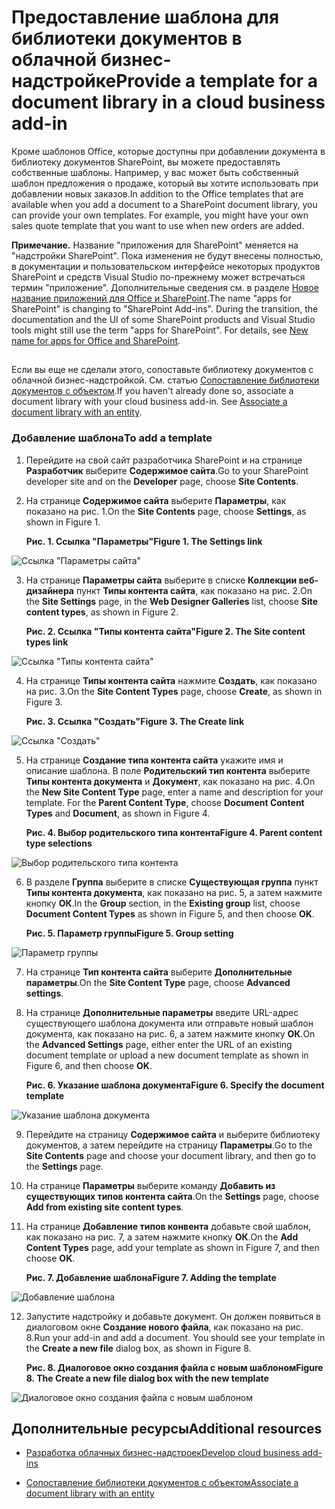 
# <a name="provide-a-template-for-a-document-library-in-a-cloud-business-add-in"></a><span data-ttu-id="ab1d8-101">Предоставление шаблона для библиотеки документов в облачной бизнес-надстройке</span><span class="sxs-lookup"><span data-stu-id="ab1d8-101">Provide a template for a document library in a cloud business add-in</span></span>
<span data-ttu-id="ab1d8-p101">Кроме шаблонов Office, которые доступны при добавлении документа в библиотеку документов SharePoint, вы можете предоставлять собственные шаблоны. Например, у вас может быть собственный шаблон предложения о продаже, который вы хотите использовать при добавлении новых заказов.</span><span class="sxs-lookup"><span data-stu-id="ab1d8-p101">In addition to the Office templates that are available when you add a document to a SharePoint document library, you can provide your own templates. For example, you might have your own sales quote template that you want to use when new orders are added.</span></span>
 

 <span data-ttu-id="ab1d8-p102">**Примечание.** Название "приложения для SharePoint" меняется на "надстройки SharePoint". Пока изменения не будут внесены полностью, в документации и пользовательском интерфейсе некоторых продуктов SharePoint и средств Visual Studio по-прежнему может встречаться термин "приложение". Дополнительные сведения см. в разделе [Новое название приложений для Office и SharePoint](new-name-for-apps-for-sharepoint#bk_newname).</span><span class="sxs-lookup"><span data-stu-id="ab1d8-p102">The name "apps for SharePoint" is changing to "SharePoint Add-ins". During the transition, the documentation and the UI of some SharePoint products and Visual Studio tools might still use the term "apps for SharePoint". For details, see [New name for apps for Office and SharePoint](new-name-for-apps-for-sharepoint#bk_newname).</span></span>
 


## 

<span data-ttu-id="ab1d8-p103">Если вы еще не сделали этого, сопоставьте библиотеку документов с облачной бизнес-надстройкой. См. статью [Сопоставление библиотеки документов с объектом](associate-a-document-library-with-an-entity).</span><span class="sxs-lookup"><span data-stu-id="ab1d8-p103">If you haven't already done so, associate a document library with your cloud business add-in. See  [Associate a document library with an entity](associate-a-document-library-with-an-entity).</span></span>
 

 

### <a name="to-add-a-template"></a><span data-ttu-id="ab1d8-109">Добавление шаблона</span><span class="sxs-lookup"><span data-stu-id="ab1d8-109">To add a template</span></span>


1. <span data-ttu-id="ab1d8-110">Перейдите на свой сайт разработчика SharePoint и на странице **Разработчик** выберите **Содержимое сайта**.</span><span class="sxs-lookup"><span data-stu-id="ab1d8-110">Go to your SharePoint developer site and on the **Developer** page, choose **Site Contents**.</span></span>
    
 
2. <span data-ttu-id="ab1d8-111">На странице **Содержимое сайта** выберите **Параметры**, как показано на рис. 1.</span><span class="sxs-lookup"><span data-stu-id="ab1d8-111">On the **Site Contents** page, choose **Settings**, as shown in Figure 1.</span></span>
    
    <span data-ttu-id="ab1d8-112">**Рис. 1. Ссылка "Параметры"**</span><span class="sxs-lookup"><span data-stu-id="ab1d8-112">**Figure 1. The Settings link**</span></span>

 

  ![Ссылка "Параметры сайта"](../../images/CBA_IM_8b.PNG)
 

 

 
3. <span data-ttu-id="ab1d8-114">На странице **Параметры сайта** выберите в списке **Коллекции веб-дизайнера** пункт **Типы контента сайта**, как показано на рис. 2.</span><span class="sxs-lookup"><span data-stu-id="ab1d8-114">On the **Site Settings** page, in the **Web Designer Galleries** list, choose **Site content types**, as shown in Figure 2.</span></span>
    
    <span data-ttu-id="ab1d8-115">**Рис. 2. Ссылка "Типы контента сайта"**</span><span class="sxs-lookup"><span data-stu-id="ab1d8-115">**Figure 2. The Site content types link**</span></span>

 

  ![Ссылка "Типы контента сайта"](../../images/CBA_IM_26.PNG)
 

 

 
4. <span data-ttu-id="ab1d8-117">На странице **Типы контента сайта** нажмите **Создать**, как показано на рис. 3.</span><span class="sxs-lookup"><span data-stu-id="ab1d8-117">On the **Site Content Types** page, choose **Create**, as shown in Figure 3.</span></span>
    
    <span data-ttu-id="ab1d8-118">**Рис. 3. Ссылка "Создать"**</span><span class="sxs-lookup"><span data-stu-id="ab1d8-118">**Figure 3. The Create link**</span></span>

 

  ![Ссылка "Создать"](../../images/CBA_IM_27.PNG)
 

 

 
5. <span data-ttu-id="ab1d8-p104">На странице **Создание типа контента сайта** укажите имя и описание шаблона. В поле **Родительский тип контента** выберите **Типы контента документа** и **Документ**, как показано на рис. 4.</span><span class="sxs-lookup"><span data-stu-id="ab1d8-p104">On the **New Site Content Type** page, enter a name and description for your template. For the **Parent Content Type**, choose **Document Content Types** and **Document**, as shown in Figure 4.</span></span>
    
    <span data-ttu-id="ab1d8-122">**Рис. 4. Выбор родительского типа контента**</span><span class="sxs-lookup"><span data-stu-id="ab1d8-122">**Figure 4. Parent content type selections**</span></span>

 

  ![Выбор родительского типа контента](../../images/CBA_IM_28.PNG)
 

 

 
6. <span data-ttu-id="ab1d8-124">В разделе **Группа** выберите в списке **Существующая группа** пункт **Типы контента документа**, как показано на рис. 5, а затем нажмите кнопку **ОК**.</span><span class="sxs-lookup"><span data-stu-id="ab1d8-124">In the **Group** section, in the **Existing group** list, choose **Document Content Types** as shown in Figure 5, and then choose **OK**.</span></span>
    
    <span data-ttu-id="ab1d8-125">**Рис. 5. Параметр группы**</span><span class="sxs-lookup"><span data-stu-id="ab1d8-125">**Figure 5. Group setting**</span></span>

 

  ![Параметр группы](../../images/CBA_IM_28a.PNG)
 

 

 
7. <span data-ttu-id="ab1d8-127">На странице **Тип контента сайта** выберите **Дополнительные параметры**.</span><span class="sxs-lookup"><span data-stu-id="ab1d8-127">On the **Site Content Type** page, choose **Advanced settings**.</span></span>
    
 
8. <span data-ttu-id="ab1d8-128">На странице **Дополнительные параметры** введите URL-адрес существующего шаблона документа или отправьте новый шаблон документа, как показано на рис. 6, а затем нажмите кнопку **ОК**.</span><span class="sxs-lookup"><span data-stu-id="ab1d8-128">On the **Advanced Settings** page, either enter the URL of an existing document template or upload a new document template as shown in Figure 6, and then choose **OK**.</span></span>
    
    <span data-ttu-id="ab1d8-129">**Рис. 6. Указание шаблона документа**</span><span class="sxs-lookup"><span data-stu-id="ab1d8-129">**Figure 6. Specify the document template**</span></span>

 

  ![Указание шаблона документа](../../images/CBA_IM_29.PNG)
 

 

 
9. <span data-ttu-id="ab1d8-131">Перейдите на страницу **Содержимое сайта** и выберите библиотеку документов, а затем перейдите на страницу **Параметры**.</span><span class="sxs-lookup"><span data-stu-id="ab1d8-131">Go to the **Site Contents** page and choose your document library, and then go to the **Settings** page.</span></span>
    
 
10. <span data-ttu-id="ab1d8-132">На странице **Параметры** выберите команду **Добавить из существующих типов контента сайта**.</span><span class="sxs-lookup"><span data-stu-id="ab1d8-132">On the **Settings** page, choose **Add from existing site content types**.</span></span>
    
 
11. <span data-ttu-id="ab1d8-133">На странице **Добавление типов конвента** добавьте свой шаблон, как показано на рис. 7, а затем нажмите кнопку **ОК**.</span><span class="sxs-lookup"><span data-stu-id="ab1d8-133">On the **Add Content Types** page, add your template as shown in Figure 7, and then choose **OK**.</span></span>
    
    <span data-ttu-id="ab1d8-134">**Рис. 7. Добавление шаблона**</span><span class="sxs-lookup"><span data-stu-id="ab1d8-134">**Figure 7. Adding the template**</span></span>

 

  ![Добавление шаблона](../../images/CBA_IM_29a.PNG)
 

 

 
12. <span data-ttu-id="ab1d8-p105">Запустите надстройку и добавьте документ. Он должен появиться в диалоговом окне **Создание нового файла**, как показано на рис. 8.</span><span class="sxs-lookup"><span data-stu-id="ab1d8-p105">Run your add-in and add a document. You should see your template in the **Create a new file** dialog box, as shown in Figure 8.</span></span>
    
    <span data-ttu-id="ab1d8-138">**Рис. 8. Диалоговое окно создания файла с новым шаблоном**</span><span class="sxs-lookup"><span data-stu-id="ab1d8-138">**Figure 8. The Create a new file dialog box with the new template**</span></span>

 

  ![Диалоговое окно создания файла с новым шаблоном](../../images/CBA_IM_30.PNG)
 

 

 

## <a name="additional-resources"></a><span data-ttu-id="ab1d8-140">Дополнительные ресурсы</span><span class="sxs-lookup"><span data-stu-id="ab1d8-140">Additional resources</span></span>
<span data-ttu-id="ab1d8-141"><a name="bk_addresources"> </a></span><span class="sxs-lookup"><span data-stu-id="ab1d8-141"></span></span>


-  [<span data-ttu-id="ab1d8-142">Разработка облачных бизнес-надстроек</span><span class="sxs-lookup"><span data-stu-id="ab1d8-142">Develop cloud business add-ins</span></span>](develop-cloud-business-add-ins)
    
 
-  [<span data-ttu-id="ab1d8-143">Сопоставление библиотеки документов с объектом</span><span class="sxs-lookup"><span data-stu-id="ab1d8-143">Associate a document library with an entity</span></span>](associate-a-document-library-with-an-entity)
    
 


